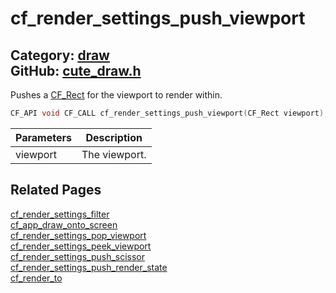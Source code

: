 [](../header.md ':include')

# cf_render_settings_push_viewport

Category: [draw](/api_reference?id=draw)  
GitHub: [cute_draw.h](https://github.com/RandyGaul/cute_framework/blob/master/include/cute_draw.h)  
---

Pushes a [CF_Rect](/math/cf_rect.md) for the viewport to render within.

```cpp
CF_API void CF_CALL cf_render_settings_push_viewport(CF_Rect viewport);
```

Parameters | Description
--- | ---
viewport | The viewport.

## Related Pages

[cf_render_settings_filter](/draw/cf_render_settings_filter.md)  
[cf_app_draw_onto_screen](/app/cf_app_draw_onto_screen.md)  
[cf_render_settings_pop_viewport](/draw/cf_render_settings_pop_viewport.md)  
[cf_render_settings_peek_viewport](/draw/cf_render_settings_peek_viewport.md)  
[cf_render_settings_push_scissor](/draw/cf_render_settings_push_scissor.md)  
[cf_render_settings_push_render_state](/draw/cf_render_settings_push_render_state.md)  
[cf_render_to](/draw/cf_render_to.md)  
